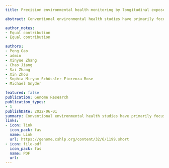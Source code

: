 ```yaml
---
title: Precision environmental health monitoring by longitudinal exposome and multi-omics profiling

abstract: Conventional environmental health studies have primarily focused on limited environmental stressors at the population level, which lacks the power to dissect the complexity and heterogeneity of individualized environmental exposures. Here, as a pilot case study, we integrated deep-profiled longitudinal personal exposome and internal multi-omics to systematically investigate how the exposome shapes a single individual's phenome. We annotated thousands of chemical and biological components in the personal exposome cloud and found they were significantly correlated with thousands of internal biomolecules, which was further cross-validated using corresponding clinical data. Our results showed that agrochemicals and fungi predominated in the highly diverse and dynamic personal exposome, and the biomolecules and pathways related to the individual's immune system, kidney, and liver were highly …

author_notes:
- Equal contribution
- Equal contribution

authors:
- Peng Gao
- admin
- Xinyue Zhang
- Chao Jiang
- Sai Zhang
- Xin Zhou
- Sophia Miryam Schüssler-Fiorenza Rose
- Michael Snyder

featured: false
publication: Genome Research
publication_types:
- 1
publishDate: 2022-06-01
summary: Conventional environmental health studies have primarily focused on limited environmental stressors at the population level, which lacks the power to dissect the complexity and heterogeneity of individualized environmental exposures. Here, as a pilot case study, we integrated deep-profiled longitudinal personal exposome and internal multi-omics to systematically investigate how the exposome shapes a single individual's phenome. We annotated thousands of chemical and biological components in the personal exposome cloud and found they were significantly correlated with thousands of internal biomolecules, which was further cross-validated using corresponding clinical data. Our results showed that agrochemicals and fungi predominated in the highly diverse and dynamic personal exposome, and the biomolecules and pathways related to the individual's immune system, kidney, and liver were highly …
links:
- icon: link
  icon_pack: fas
  name: Link
  url: https://genome.cshlp.org/content/32/6/1199.short
- icon: file-pdf
  icon_pack: fas
  name: PDF
  url: 
---
```

